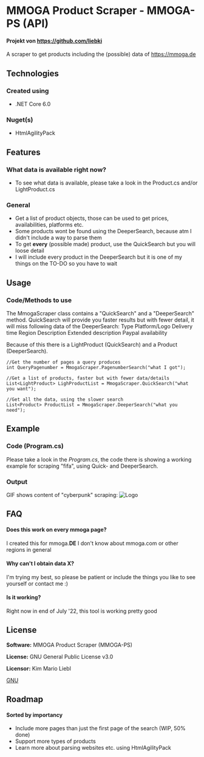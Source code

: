 # MMOGA Product Scraper - MMOGA-PS (API)

#### Projekt von https://github.com/liebki

A scraper to get products including the (possible) data of https://mmoga.de

## Technologies

### Created using
- .NET Core 6.0

### Nuget(s)
- HtmlAgilityPack

## Features

### What data is available right now?
- To see what data is available, please take a look in the Product.cs and/or LightProduct.cs 

### General
- Get a list of product objects, those can be used to get prices, availabilities, platforms etc.
- Some products wont be found using the DeeperSearch, because atm I didn't include a way to parse them
- To get **every** (possible made) product, use the QuickSearch but you will loose detail
- I will include every product in the DeeperSearch but it is one of my things on the TO-DO so you have to wait

## Usage

### Code/Methods to use

The MmogaScraper class contains a "QuickSearch" and a "DeeperSearch" method.
QuickSearch will provide you faster results but with fewer detail, it will miss following data of the DeeperSearch:
	Type
	Platform/Logo
	Delivery time
	Region
	Description
	Extended description
	Paypal availability
	
Because of this there is a LightProduct (QuickSearch) and a Product (DeeperSearch).

```
//Get the number of pages a query produces
int QueryPagenumber = MmogaScraper.PagenumberSearch("what I got");

//Get a list of products, faster but with fewer data/details
List<LightProduct> LighProductList = MmogaScraper.QuickSearch("what you want");

//Get all the data, using the slower search
List<Product> ProductList = MmogaScraper.DeeperSearch("what you need");
```

## Example

### Code (Program.cs)
Please take a look in the *Program.cs*, the code there is showing a working example for scraping "fifa", using Quick- and DeeperSearch.

### Output
GIF shows content of "cyberpunk" scraping:
![Logo](https://iili.io/ksX3Vp.gif)

## FAQ

#### Does this work on every mmoga page?

I created this for mmoga.**DE** I don't know about mmoga.com or other regions in general

#### Why can't I obtain data X?

I'm trying my best, so please be patient or include the things you like to see yourself or contact me :)

#### Is it working?

Right now in end of July '22, this tool is working pretty good

## License

**Software:** MMOGA Product Scraper (MMOGA-PS)

**License:** GNU General Public License v3.0

**Licensor:** Kim Mario Liebl

[GNU](https://choosealicense.com/licenses/gpl-3.0/)

## Roadmap

#### Sorted by importancy
- Include more pages than just the first page of the search (WIP, 50% done)
- Support more types of products
- Learn more about parsing websites etc. using HtmlAgilityPack